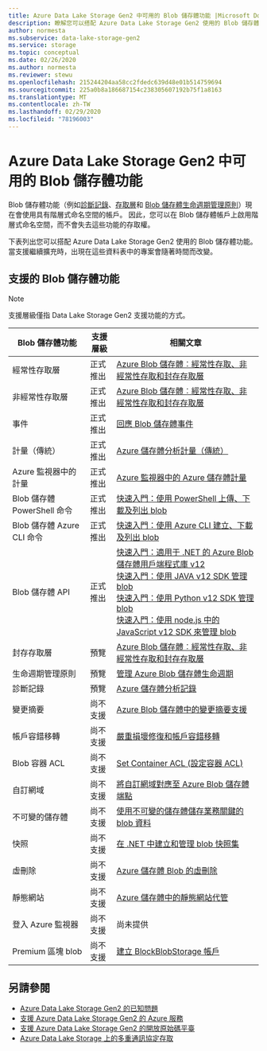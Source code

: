```yaml
---
title: Azure Data Lake Storage Gen2 中可用的 Blob 儲存體功能 |Microsoft Docs
description: 瞭解您可以搭配 Azure Data Lake Storage Gen2 使用的 Blob 儲存體功能
author: normesta
ms.subservice: data-lake-storage-gen2
ms.service: storage
ms.topic: conceptual
ms.date: 02/26/2020
ms.author: normesta
ms.reviewer: stewu
ms.openlocfilehash: 215244204aa58cc2fdedc639d48e01b514759694
ms.sourcegitcommit: 225a0b8a186687154c238305607192b75f1a8163
ms.translationtype: MT
ms.contentlocale: zh-TW
ms.lasthandoff: 02/29/2020
ms.locfileid: "78196003"
---
```

# <a name="blob-storage-features-available-in-azure-data-lake-storage-gen2"></a>Azure Data Lake Storage Gen2 中可用的 Blob 儲存體功能

Blob 儲存體功能（例如[診斷記錄](../common/storage-analytics-logging.md)、[存取層](storage-blob-storage-tiers.md)和 [Blob 儲存體生命週期管理原則](storage-lifecycle-management-concepts.md)）現在會使用具有階層式命名空間的帳戶。 因此，您可以在 Blob 儲存體帳戶上啟用階層式命名空間，而不會失去這些功能的存取權。

下表列出您可以搭配 Azure Data Lake Storage Gen2 使用的 Blob 儲存體功能。 當支援繼續擴充時，出現在這些資料表中的專案會隨著時間而改變。

## <a name="supported-blob-storage-features"></a>支援的 Blob 儲存體功能

> [!NOTE]
> 支援層級僅指 Data Lake Storage Gen2 支援功能的方式。

|Blob 儲存體功能 |支援層級 |相關文章 |
|---------------|-------------------|---|
|經常性存取層|正式推出|[Azure Blob 儲存體︰經常性存取、非經常性存取和封存存取層](storage-blob-storage-tiers.md)|
|非經常性存取層|正式推出|[Azure Blob 儲存體︰經常性存取、非經常性存取和封存存取層](storage-blob-storage-tiers.md)|
|事件|正式推出|[回應 Blob 儲存體事件](storage-blob-event-overview.md)|
|計量（傳統）|正式推出|[Azure 儲存體分析計量（傳統）](../common/storage-analytics-metrics.md?toc=%2fazure%2fstorage%2fblobs%2ftoc.json)|
|Azure 監視器中的計量|正式推出|[Azure 監視器中的 Azure 儲存體計量](../common/storage-metrics-in-azure-monitor.md?toc=%2fazure%2fstorage%2fblobs%2ftoc.json)|
|Blob 儲存體 PowerShell 命令|正式推出|[快速入門：使用 PowerShell 上傳、下載及列出 blob](storage-quickstart-blobs-powershell.md)|
|Blob 儲存體 Azure CLI 命令|正式推出|[快速入門：使用 Azure CLI 建立、下載及列出 blob](storage-quickstart-blobs-cli.md)|
|Blob 儲存體 API|正式推出|[快速入門：適用于 .NET 的 Azure Blob 儲存體用戶端程式庫 v12](storage-quickstart-blobs-dotnet.md)<br>[快速入門：使用 JAVA v12 SDK 管理 blob](storage-quickstart-blobs-java.md)<br>[快速入門：使用 Python v12 SDK 管理 blob](storage-quickstart-blobs-python.md)<br>[快速入門：使用 node.js 中的 JavaScript v12 SDK 來管理 blob](storage-quickstart-blobs-nodejs.md)|
|封存存取層|預覽|[Azure Blob 儲存體︰經常性存取、非經常性存取和封存存取層](storage-blob-storage-tiers.md)|
|生命週期管理原則|預覽|[管理 Azure Blob 儲存體生命週期](storage-lifecycle-management-concepts.md)|
|診斷記錄|預覽|[Azure 儲存體分析記錄](../common/storage-analytics-logging.md?toc=%2fazure%2fstorage%2fblobs%2ftoc.json)|
|變更摘要|尚不支援|[Azure Blob 儲存體中的變更摘要支援](storage-blob-change-feed.md)|
|帳戶容錯移轉|尚不支援|[嚴重損壞修復和帳戶容錯移轉](../common/storage-disaster-recovery-guidance.md?toc=%2fazure%2fstorage%2fblobs%2ftoc.json)|
|Blob 容器 ACL|尚不支援|[Set Container ACL (設定容器 ACL)](https://docs.microsoft.com/rest/api/storageservices/set-container-acl)|
|自訂網域|尚不支援|[將自訂網域對應至 Azure Blob 儲存體端點](storage-custom-domain-name.md)|
|不可變的儲存體|尚不支援|[使用不可變的儲存體儲存業務關鍵的 blob 資料](storage-blob-immutable-storage.md)|
|快照|尚不支援|[在 .NET 中建立和管理 blob 快照集](storage-blob-snapshots.md)|
|虛刪除|尚不支援|[Azure 儲存體 Blob 的虛刪除](storage-blob-soft-delete.md)|
|靜態網站|尚不支援|[Azure 儲存體中的靜態網站代管](storage-blob-static-website.md)|
|登入 Azure 監視器|尚不支援|尚未提供|
|Premium 區塊 blob|尚不支援|[建立 BlockBlobStorage 帳戶](storage-blob-create-account-block-blob.md)|

## <a name="see-also"></a>另請參閱

- [Azure Data Lake Storage Gen2 的已知問題](data-lake-storage-known-issues.md)
- [支援 Azure Data Lake Storage Gen2 的 Azure 服務](data-lake-storage-supported-azure-services.md)
- [支援 Azure Data Lake Storage Gen2 的開放原始碼平臺](data-lake-storage-supported-open-source-platforms.md)
- [Azure Data Lake Storage 上的多重通訊協定存取](data-lake-storage-multi-protocol-access.md)